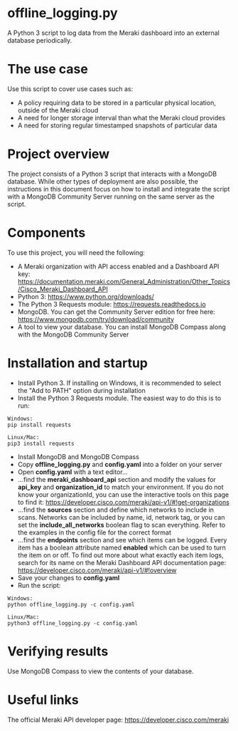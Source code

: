 # offline_logging.py
A Python 3 script to log data from the Meraki dashboard into an external database periodically.

# The use case
Use this script to cover use cases such as:
* A policy requiring data to be stored in a particular physical location, outside of the Meraki cloud
* A need for longer storage interval than what the Meraki cloud provides
* A need for storing regular timestamped snapshots of particular data

# Project overview
The project consists of a Python 3 script that interacts with a MongoDB database. While other types of deployment are also possible, the instructions in this document focus on how to install and integrate the script with a MongoDB Community Server running on the same server as the script. 

# Components
To use this project, you will need the following:
* A Meraki organization with API access enabled and a Dashboard API key: https://documentation.meraki.com/General_Administration/Other_Topics/Cisco_Meraki_Dashboard_API
* Python 3: https://www.python.org/downloads/
* The Python 3 Requests module: https://requests.readthedocs.io
* MongoDB. You can get the Community Server edition for free here: https://www.mongodb.com/try/download/community
* A tool to view your database. You can install MongoDB Compass along with the MongoDB Community Server

# Installation and startup
* Install Python 3. If installing on Windows, it is recommended to select the "Add to PATH" option during installation
* Install the Python 3 Requests module. The easiest way to do this is to run:
```
Windows:
pip install requests

Linux/Mac:
pip3 install requests
```
* Install MongoDB and MongoDB Compass
* Copy **offline_logging.py** and **config.yaml** into a folder on your server
* Open **config.yaml** with a text editor...
* ...find the **meraki_dashboard_api** section and modify the values for **api_key** and **organization_id** to match your environment. If you do not know your organizationId, you can use the interactive tools on this page to find it: https://developer.cisco.com/meraki/api-v1/#!get-organizations
* ...find the **sources** section and define which networks to include in scans. Networks can be included by name, id, network tag, or you can set the **include_all_networks** boolean flag to scan everything. Refer to the examples in the config file for the correct format
* ...find the **endpoints** section and see which items can be logged. Every item has a boolean attribute named **enabled** which can be used to turn the item on or off. To find out more about what exactly each item logs, search for its name on the Meraki Dashboard API documentation page: https://developer.cisco.com/meraki/api-v1/#!overview
* Save your changes to **config.yaml**
* Run the script:
```
Windows:
python offline_logging.py -c config.yaml

Linux/Mac:
python3 offline_logging.py -c config.yaml
```

# Verifying results
Use MongoDB Compass to view the contents of your database.

# Useful links
The official Meraki API developer page: https://developer.cisco.com/meraki

